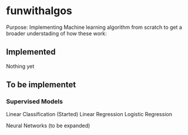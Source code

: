 # funwithalgos
Purpose: Implementing Machine learning algorithm from scratch to get a broader understading of how these work:

## Implemented
Nothing yet

## To be implementet
### Supervised Models
Linear Classification (Started)
Linear Regression
Logistic Regression

Neural Networks (to be expanded)
